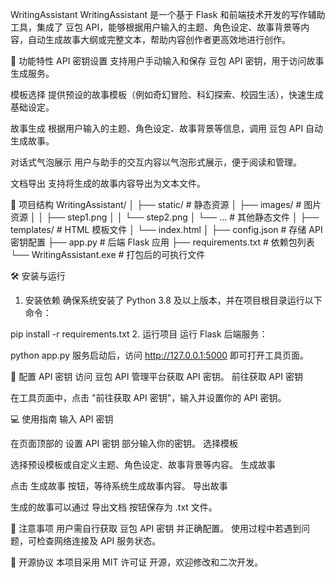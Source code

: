 WritingAssistant
WritingAssistant 是一个基于 Flask 和前端技术开发的写作辅助工具，集成了 豆包 API，能够根据用户输入的主题、角色设定、故事背景等内容，自动生成故事大纲或完整文本，帮助内容创作者更高效地进行创作。

🚀 功能特性
API 密钥设置
支持用户手动输入和保存 豆包 API 密钥，用于访问故事生成服务。

模板选择
提供预设的故事模板（例如奇幻冒险、科幻探索、校园生活），快速生成基础设定。

故事生成
根据用户输入的主题、角色设定、故事背景等信息，调用 豆包 API 自动生成故事。

对话式气泡展示
用户与助手的交互内容以气泡形式展示，便于阅读和管理。

文档导出
支持将生成的故事内容导出为文本文件。

📁 项目结构
WritingAssistant/
│
├── static/                   # 静态资源
│   ├── images/               # 图片资源
│   │   ├── step1.png
│   │   └── step2.png
│   └── ...                   # 其他静态文件
│
├── templates/                # HTML 模板文件
│   └── index.html
│
├── config.json               # 存储 API 密钥配置
├── app.py                    # 后端 Flask 应用
├── requirements.txt          # 依赖包列表
└── WritingAssistant.exe      # 打包后的可执行文件

🛠️ 安装与运行
1. 安装依赖
确保系统安装了 Python 3.8 及以上版本，并在项目根目录运行以下命令：

pip install -r requirements.txt
2. 运行项目
运行 Flask 后端服务：

python app.py
服务启动后，访问 http://127.0.0.1:5000 即可打开工具页面。

🔑 配置 API 密钥
访问 豆包 API 管理平台获取 API 密钥。
前往获取 API 密钥

在工具页面中，点击 "前往获取 API 密钥"，输入并设置你的 API 密钥。

💻 使用指南
输入 API 密钥

在页面顶部的 设置 API 密钥 部分输入你的密钥。
选择模板

选择预设模板或自定义主题、角色设定、故事背景等内容。
生成故事

点击 生成故事 按钮，等待系统生成故事内容。
导出故事

生成的故事可以通过 导出文档 按钮保存为 .txt 文件。

📝 注意事项
用户需自行获取 豆包 API 密钥 并正确配置。
使用过程中若遇到问题，可检查网络连接及 API 服务状态。

📄 开源协议
本项目采用 MIT 许可证 开源，欢迎修改和二次开发。
